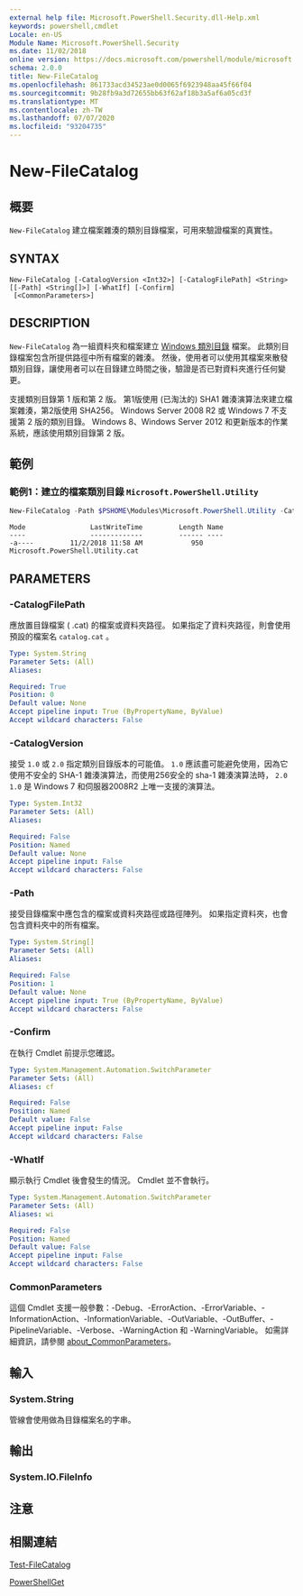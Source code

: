 ```yaml
---
external help file: Microsoft.PowerShell.Security.dll-Help.xml
keywords: powershell,cmdlet
Locale: en-US
Module Name: Microsoft.PowerShell.Security
ms.date: 11/02/2018
online version: https://docs.microsoft.com/powershell/module/microsoft.powershell.security/new-filecatalog?view=powershell-6&WT.mc_id=ps-gethelp
schema: 2.0.0
title: New-FileCatalog
ms.openlocfilehash: 861733acd34523ae0d0065f6923948aa45f66f04
ms.sourcegitcommit: 9b28fb9a3d72655bb63f62af18b3a5af6a05cd3f
ms.translationtype: MT
ms.contentlocale: zh-TW
ms.lasthandoff: 07/07/2020
ms.locfileid: "93204735"
---
```

# New-FileCatalog

## 概要
`New-FileCatalog` 建立檔案雜湊的類別目錄檔案，可用來驗證檔案的真實性。

## SYNTAX

```
New-FileCatalog [-CatalogVersion <Int32>] [-CatalogFilePath] <String> [[-Path] <String[]>] [-WhatIf] [-Confirm]
 [<CommonParameters>]
```

## DESCRIPTION

`New-FileCatalog` 為一組資料夾和檔案建立 [Windows 類別目錄](/windows-hardware/drivers/install/catalog-files) 檔案。
此類別目錄檔案包含所提供路徑中所有檔案的雜湊。
然後，使用者可以使用其檔案來散發類別目錄，讓使用者可以在目錄建立時間之後，驗證是否已對資料夾進行任何變更。

支援類別目錄第 1 版和第 2 版。 第1版使用 (已淘汰的) SHA1 雜湊演算法來建立檔案雜湊，第2版使用 SHA256。
Windows Server 2008 R2 或 Windows 7 不支援第 2 版的類別目錄。
Windows 8、Windows Server 2012 和更新版本的作業系統，應該使用類別目錄第 2 版。

## 範例

### 範例1：建立的檔案類別目錄 `Microsoft.PowerShell.Utility`

```powershell
New-FileCatalog -Path $PSHOME\Modules\Microsoft.PowerShell.Utility -CatalogFilePath \temp\Microsoft.PowerShell.Utility.cat -CatalogVersion 2.0
```

```Output
Mode                LastWriteTime         Length Name
----                -------------         ------ ----
-a----         11/2/2018 11:58 AM            950 Microsoft.PowerShell.Utility.cat
```

## PARAMETERS

### -CatalogFilePath

應放置目錄檔案 ( .cat) 的檔案或資料夾路徑。
如果指定了資料夾路徑，則會使用預設的檔案名 `catalog.cat` 。

```yaml
Type: System.String
Parameter Sets: (All)
Aliases:

Required: True
Position: 0
Default value: None
Accept pipeline input: True (ByPropertyName, ByValue)
Accept wildcard characters: False
```

### -CatalogVersion

接受 `1.0` 或 `2.0` 指定類別目錄版本的可能值。
`1.0` 應該盡可能避免使用，因為它使用不安全的 SHA-1 雜湊演算法，而使用256安全的 sha-1 雜湊演算法時， `2.0` `1.0` 是 Windows 7 和伺服器2008R2 上唯一支援的演算法。

```yaml
Type: System.Int32
Parameter Sets: (All)
Aliases:

Required: False
Position: Named
Default value: None
Accept pipeline input: False
Accept wildcard characters: False
```

### -Path

接受目錄檔案中應包含的檔案或資料夾路徑或路徑陣列。
如果指定資料夾，也會包含資料夾中的所有檔案。

```yaml
Type: System.String[]
Parameter Sets: (All)
Aliases:

Required: False
Position: 1
Default value: None
Accept pipeline input: True (ByPropertyName, ByValue)
Accept wildcard characters: False
```

### -Confirm

在執行 Cmdlet 前提示您確認。

```yaml
Type: System.Management.Automation.SwitchParameter
Parameter Sets: (All)
Aliases: cf

Required: False
Position: Named
Default value: False
Accept pipeline input: False
Accept wildcard characters: False
```

### -WhatIf

顯示執行 Cmdlet 後會發生的情況。
Cmdlet 並不會執行。

```yaml
Type: System.Management.Automation.SwitchParameter
Parameter Sets: (All)
Aliases: wi

Required: False
Position: Named
Default value: False
Accept pipeline input: False
Accept wildcard characters: False
```

### CommonParameters

這個 Cmdlet 支援一般參數：-Debug、-ErrorAction、-ErrorVariable、-InformationAction、-InformationVariable、-OutVariable、-OutBuffer、-PipelineVariable、-Verbose、-WarningAction 和 -WarningVariable。 如需詳細資訊，請參閱 [about_CommonParameters](https://go.microsoft.com/fwlink/?LinkID=113216)。

## 輸入

### System.String

管線會使用做為目錄檔案名的字串。

## 輸出

### System.IO.FileInfo

## 注意

## 相關連結

[Test-FileCatalog](Test-FileCatalog.md)

[PowerShellGet](/powerShell/module/powershellget)
